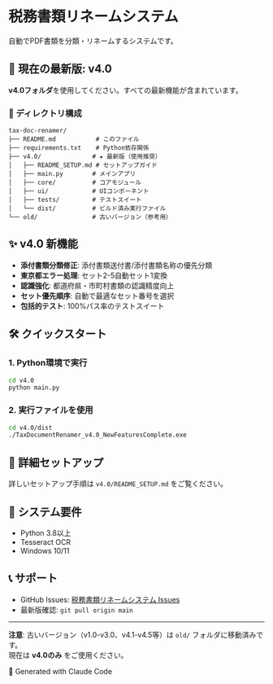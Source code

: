 # 税務書類リネームシステム

自動でPDF書類を分類・リネームするシステムです。

## 🚀 現在の最新版: v4.0

**v4.0フォルダ**を使用してください。すべての最新機能が含まれています。

### 📁 ディレクトリ構成
```
tax-doc-renamer/
├── README.md           # このファイル
├── requirements.txt    # Python依存関係
├── v4.0/              # ★ 最新版（使用推奨）
│   ├── README_SETUP.md # セットアップガイド
│   ├── main.py        # メインアプリ
│   ├── core/          # コアモジュール
│   ├── ui/            # UIコンポーネント
│   ├── tests/         # テストスイート
│   └── dist/          # ビルド済み実行ファイル
└── old/               # 古いバージョン（参考用）
```

## ✨ v4.0 新機能
- **添付書類分類修正**: 添付書類送付書/添付書類名称の優先分類
- **東京都エラー処理**: セット2-5自動セット1変換
- **認識強化**: 都道府県・市町村書類の認識精度向上
- **セット優先順序**: 自動で最適なセット番号を選択
- **包括的テスト**: 100%パス率のテストスイート

## 🛠️ クイックスタート

### 1. Python環境で実行
```bash
cd v4.0
python main.py
```

### 2. 実行ファイルを使用
```bash
cd v4.0/dist
./TaxDocumentRenamer_v4.0_NewFeaturesComplete.exe
```

## 📖 詳細セットアップ
詳しいセットアップ手順は `v4.0/README_SETUP.md` をご覧ください。

## 🔧 システム要件
- Python 3.8以上
- Tesseract OCR
- Windows 10/11

## 📞 サポート
- GitHub Issues: [税務書類リネームシステム Issues](https://github.com/Ezark213/tax-doc-renamer/issues)
- 最新版確認: `git pull origin main`

---
**注意**: 古いバージョン（v1.0-v3.0、v4.1-v4.5等）は `old/` フォルダに移動済みです。  
現在は **v4.0のみ** をご使用ください。

🤖 Generated with Claude Code